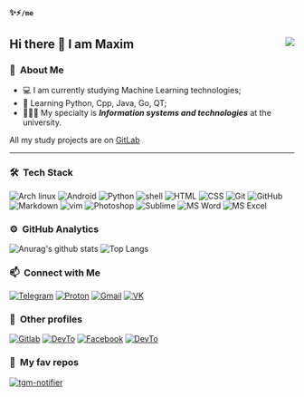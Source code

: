 #### ✨⚡```/me```
## Hi there 👋 I am Maxim <img align="right" src="https://komarev.com/ghpvc/?username=mdpanf&color=003153">
### 🤡 &nbsp;About Me

- 💻 I am currently studying Machine Learning technologies;
- 🌱 Learning Python, Cpp, Java, Go, QT; 
- 👨🏼‍💻 My specialty is ***Information systems and technologies*** at the university.

All my study projects are on [GitLab](https://gitlab.com/mdpanf)

---

### 🛠 &nbsp;Tech Stack
![Arch linux](https://img.shields.io/badge/Arch_Linux-1793D1?style=for-the-badge&logo=arch-linux&logoColor=white)
![Android](https://img.shields.io/badge/Android-3DDC84?style=for-the-badge&logo=android&logoColor=white)
![Python](https://img.shields.io/badge/Python-14354C?style=for-the-badge&logo=python&logoColor=white)
![shell](https://img.shields.io/badge/Shell_Script-121011?style=for-the-badge&logo=gnu-bash&logoColor=white)
![HTML](https://img.shields.io/badge/HTML5-E34F26?style=for-the-badge&logo=html5&logoColor=white)
![CSS](https://img.shields.io/badge/CSS3-1572B6?style=for-the-badge&logo=CSS3&logoColor=white)
![Git](https://img.shields.io/badge/Git-F05032?style=for-the-badge&logo=git&logoColor=white)
![GitHub](https://img.shields.io/badge/GitHub-333333?style=for-the-badge&logo=github&logoColor=white)
![Markdown](https://img.shields.io/badge/Markdown-030202?style=for-the-badge&logo=markdown&logoColor=white)
![vim](https://img.shields.io/badge/Vim-134828?style=for-the-badge&logo=vim&logoColor=white)
![Photoshop](https://img.shields.io/badge/Photoshop-001e36?style=for-the-badge&logo=adobe-photoshop&logoColor=white)
![Sublime](https://img.shields.io/badge/Sublime_text-FF9800?style=for-the-badge&logo=sublime-text&logoColor=white)
![MS Word](https://img.shields.io/badge/Microsoft_Word-2B579A?style=for-the-badge&logo=microsoft-word&logoColor=white)
![MS Excel](https://img.shields.io/badge/Microsoft_excel-115C34?style=for-the-badge&logo=microsoft-excel&logoColor=white)



### ⚙️ &nbsp;GitHub Analytics
![Anurag's github stats](https://github-readme-stats.vercel.app/api?username=mdpanf&hide_border=true&theme=onedark&hide=prs,contribs&show_icons=true)
![Top Langs](https://github-readme-stats.vercel.app/api/top-langs/?username=mdpanf&layout=compact&exclude_repo=mdpanf.github.io&hide_border=true&theme=onedark)



### 📫 &nbsp;Connect with Me
[![Telegram](https://img.shields.io/badge/Telegram-2cb6e0?style=for-the-badge&logo=telegram&logoColor=white)](https://t.me/mdpanf)
[![Proton](https://img.shields.io/badge/ProtonMail-8B89CC?style=for-the-badge&logo=protonmail&logoColor=white)](mailto:mdpanf@protonmail.ch)
[![Gmail](https://img.shields.io/badge/Gmail-D14836?style=for-the-badge&logo=gmail&logoColor=white)](mailto:mdpanf@gmail.com)
[![VK](https://img.shields.io/badge/%D0%92%D0%9A%D0%BE%D0%BD%D1%82%D0%B0%D0%BA%D1%82%D0%B5-2787F5?style=for-the-badge&logo=vk&logoColor=white)](https://vk.com/mdpanf)



### 👀 &nbsp;Other profiles
[![Gitlab](https://img.shields.io/badge/GitLab-330F63?style=for-the-badge&logo=gitlab&logoColor=white)](https://gitlab.com/mdpanf)
[![DevTo](https://img.shields.io/badge/dev.to-0A0A0A?style=for-the-badge&logo=dev.to&logoColor=white)](https://dev.to/mdpanf)
[![Facebook](https://img.shields.io/badge/Facebook-1877F2?style=for-the-badge&logo=facebook&logoColor=white)](https://fb.com/mdpanf7)
[![DevTo](https://img.shields.io/badge/uadd.me-0A0A0A?style=for-the-badge&logo=uadd.me&logoColor=white)](https://uadd.me/mdpanf)



### 💛 &nbsp;My fav repos
[![tgm-notifier](https://github-readme-stats.vercel.app/api/pin/?username=mdpanf&repo=tgm-notifier&show_icons=true&include_all_commits=true&hide_border=true&theme=onedark&show_owner=true)](https://github.com/mdpanf/tgm-notifier)
